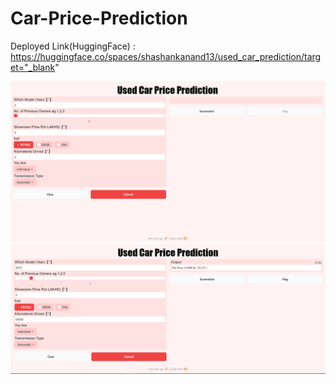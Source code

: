 # Car-Price-Prediction

 Deployed Link(HuggingFace) : https://huggingface.co/spaces/shashankanand13/used_car_prediction/target="_blank"
 


<img src = "https://github.com/shashankanand13monu/Car-Selling-Prediction/blob/master/car_hug_dep.png">

<img src ="https://github.com/shashankanand13monu/Car-Selling-Prediction/blob/master/demo_car_dep.png">
